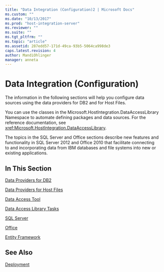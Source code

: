 ```yaml
---
title: "Data Integration (Configuration)2 | Microsoft Docs"
ms.custom: ""
ms.date: "10/13/2017"
ms.prod: "host-integration-server"
ms.reviewer: ""
ms.suite: ""
ms.tgt_pltfrm: ""
ms.topic: "article"
ms.assetid: 287edd57-171d-49ca-93b5-5064ca998de3
caps.latest.revision: 4
author: MandiOhlinger
manager: anneta
---
```

# Data Integration (Configuration)
The information in the following sections will help you configure data sources using the data providers for DB2 and for Host Files.  
  
 You can use the classes in the Microsoft.HostIntegration.DataAccessLibrary Namespace to automate defining packages and data sources. For the reference documentation, see <xref:Microsoft.HostIntegration.DataAccessLibrary>.  
  
 The topics  in the SQL Server and Office sections describe new features and functionality in SQL Server 2012 and Office 2010 that facilitate connecting to and incorporating data from IBM databases and file systems into new or existing applications.  
  
## In This Section  
 [Data Providers for DB2](../core/data-providers-for-db2.md)  
  
 [Data Providers for Host Files](../core/data-providers-for-host-files.md)  
  
 [Data Access Tool](../core/data-access-tool.md)  
  
 [Data Access Library Tasks](../core/data-access-library-tasks.md)  
  
 [SQL Server](../core/sql-server.md)  
  
 [Office](../core/office.md)  
  
 [Entity Framework](../core/entity-framework.md)  
  
## See Also  
 [Deployment](../core/deployment.md)